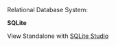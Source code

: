 Relational Database System:

**SQLite**

View Standalone with [SQLite Studio](https://sqlitestudio.pl/index.rvt)
